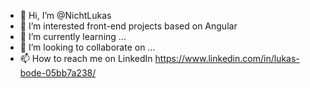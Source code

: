 - 👋 Hi, I’m @NichtLukas
- 👀 I’m interested front-end projects based on Angular
- 🌱 I’m currently learning ...
- 💞️ I’m looking to collaborate on ...
- 📫 How to reach me on LinkedIn https://www.linkedin.com/in/lukas-bode-05bb7a238/


<!---
NichtLukas/NichtLukas is a ✨ special ✨ repository because its `README.md` (this file) appears on your GitHub profile.
You can click the Preview link to take a look at your changes.
--->
